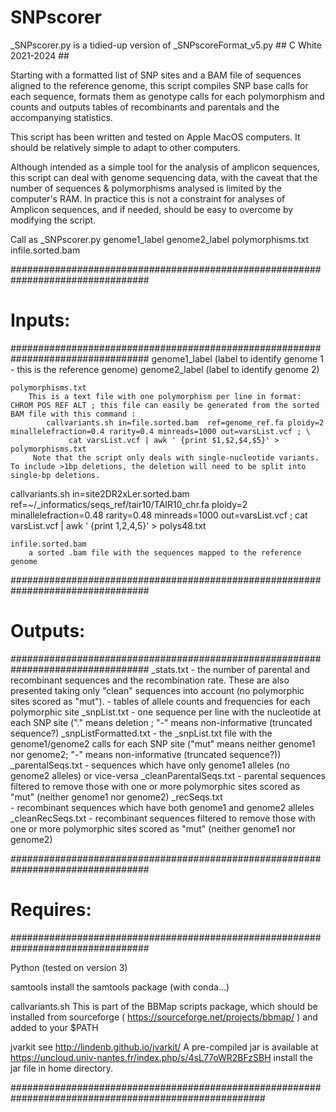 # SNPscorer

 _SNPscorer.py  is a tidied-up version of _SNPscoreFormat_v5.py ## C White  2021-2024  ##
 
Starting with a formatted list of SNP sites and a BAM file of sequences aligned to the reference genome,
     this script compiles SNP base calls for each sequence, formats them as genotype calls for each polymorphism
     and counts and outputs tables of recombinants and parentals and the accompanying statistics.

This  script has been written and tested on Apple MacOS computers. It should be relatively simple to adapt to other computers. 

Although intended as a simple tool for the analysis of amplicon sequences, this script can deal with
   genome sequencing data, with the caveat that the number of sequences & polymorphisms analysed is limited by 
   the computer's RAM. In practice this is not a constraint for analyses of Amplicon sequences, and if needed, should be 
   easy to overcome by modifying the script. 

Call as _SNPscorer.py genome1_label genome2_label polymorphisms.txt infile.sorted.bam 

#################################################################################
# Inputs:
#################################################################################
	genome1_label  (label to identify genome 1 - this is the reference genome)
	genome2_label  (label to identify genome 2)

	polymorphisms.txt 
		This is a text file with one polymorphism per line in format: CHROM POS REF ALT ; this file can easily be generated from the sorted BAM file with this command :
			callvariants.sh in=file.sorted.bam  ref=genome_ref.fa ploidy=2 minallelefraction=0.4 rarity=0.4 minreads=1000 out=varsList.vcf ; \
			     cat varsList.vcf | awk ' {print $1,$2,$4,$5}' > polymorphisms.txt
		 Note that the script only deals with single-nucleotide variants. To include >1bp deletions, the deletion will need to be split into single-bp deletions. 

callvariants.sh in=site2DR2xLer.sorted.bam  ref=~/_informatics/seqs_ref/tair10/TAIR10_chr.fa ploidy=2 minallelefraction=0.48 rarity=0.48 minreads=1000 out=varsList.vcf ; cat varsList.vcf | awk ' {print $1,$2,$4,$5}' > polys48.txt 

	infile.sorted.bam
		a sorted .bam file with the sequences mapped to the reference genome

#################################################################################
# Outputs:
#################################################################################
	<file-name>_stats.txt
		- the number of parental and recombinant sequences and the recombination rate. These are also presented taking only "clean" sequences into account (no polymorphic sites scored as "mut").
		- tables of allele counts and frequencies for each polymorphic site
	<file-name>_snpList.txt
		- one sequence per line with the nucleotide at each SNP site ("." means deletion ; "-" means non-informative (truncated sequence?)
	<file-name>_snpListFormatted.txt
		- the <file-name>_snpList.txt file with the genome1/genome2 calls for each SNP site ("mut" means neither genome1 nor genome2; "-" means non-informative (truncated sequence?))
	<file-name>_parentalSeqs.txt
		- sequences which have only genome1 alleles (no genome2 alleles) or vice-versa
	<file-name>_cleanParentalSeqs.txt
		- parental sequences filtered to remove those with one or more polymorphic sites scored as "mut" (neither genome1 nor genome2)
	<file-name>_recSeqs.txt		
		- recombinant sequences which have both genome1 and genome2 alleles
	<file-name>_cleanRecSeqs.txt
		- recombinant sequences filtered to remove those with one or more polymorphic sites scored as "mut" (neither genome1 nor genome2)

#################################################################################
# Requires:
#################################################################################

Python (tested on version 3)

samtools
	install the samtools package  (with conda...)

callvariants.sh
	This is part of the BBMap scripts package, which should be installed from sourceforge ( https://sourceforge.net/projects/bbmap/ ) and added to your $PATH

jvarkit
	see http://lindenb.github.io/jvarkit/
	A pre-compiled jar is available at https://uncloud.univ-nantes.fr/index.php/s/4sL77oWR2BFzSBH 
	install the jar file in home directory.

######################################################################################################
